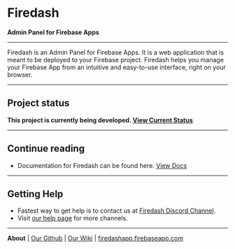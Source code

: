 # Firedash
**Admin Panel for Firebase Apps**

---

Firedash is an Admin Panel for Firebase Apps. It is a web application that is meant to be deployed to your Firebase project. Firedash helps you manage your Firebase App from an intuitive and easy-to-use interface, right on your browser.

---

## Project status

**This project is currently being developed. [View Current Status](https://github.com/nikahmadz/Firedash/wiki/project-status)**

---

## Continue reading

- Documentation for Firedash can be found here. [View Docs](https://nikahmadz.github.io/Firedash/docs/)

---

## Getting Help

- Fastest way to get help is to contact us at [Firedash Discord Channel](https://discord.gg/Xk4DJHs).
- Visit [our help page](https://nikahmadz.github.io/Firedash/help/) for more channels.

---

**About** | [Our Github](https://github.com/nikahmadz/Firedash/) | [Our Wiki](https://github.com/nikahmadz/Firedash/wiki/) | [firedashapp.firebaseapp.com](https://firedashapp.firebaseapp.com/)

